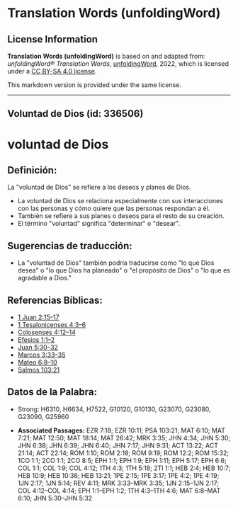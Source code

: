 # Translation Words (unfoldingWord)

## License Information

**Translation Words (unfoldingWord)** is based on and adapted from: _unfoldingWord® Translation Words_, [unfoldingWord](https://unfoldingword.org/utw), 2022, which is licensed under a [CC BY-SA 4.0 license](https://creativecommons.org/licenses/by-sa/4.0/legalcode.en).

This markdown version is provided under the same license.



--------------------------------

## Voluntad de Dios (id: 336506)

voluntad de Dios
================

Definición:
-----------

La "voluntad de Dios" se refiere a los deseos y planes de Dios.

* La voluntad de Dios se relaciona especialmente con sus interacciones con las personas y cómo quiere que las personas respondan a él.
* También se refiere a sus planes o deseos para el resto de su creación.
* El término "voluntad" significa "determinar" o "desear".

Sugerencias de traducción:
--------------------------

* La "voluntad de Dios" también podría traducirse como "lo que Dios desea" o "lo que Dios ha planeado" o "el propósito de Dios" o "lo que es agradable a Dios."

Referencias Bíblicas:
---------------------

* [1 Juan 2:15–17](https://ref.ly/1John2:15-1John2:17)
* [1 Tesalonicenses 4:3–6](https://ref.ly/1Thess4:3-1Thess4:6)
* [Colosenses 4:12–14](https://ref.ly/Col4:12-Col4:14)
* [Efesios 1:1–2](https://ref.ly/Eph1:1-Eph1:2)
* [Juan 5:30–32](https://ref.ly/John5:30-John5:32)
* [Marcos 3:33–35](https://ref.ly/Mark3:33-Mark3:35)
* [Mateo 6:8–10](https://ref.ly/Matt6:8-Matt6:10)
* [Salmos 103:21](https://ref.ly/Ps103:21)

Datos de la Palabra:
--------------------

* Strong: H6310, H6634, H7522, G10120, G10130, G23070, G23080, G23090, G25960

* **Associated Passages:** EZR 7:18; EZR 10:11; PSA 103:21; MAT 6:10; MAT 7:21; MAT 12:50; MAT 18:14; MAT 26:42; MRK 3:35; JHN 4:34; JHN 5:30; JHN 6:38; JHN 6:39; JHN 6:40; JHN 7:17; JHN 9:31; ACT 13:22; ACT 21:14; ACT 22:14; ROM 1:10; ROM 2:18; ROM 9:19; ROM 12:2; ROM 15:32; 1CO 1:1; 2CO 1:1; 2CO 8:5; EPH 1:1; EPH 1:9; EPH 1:11; EPH 5:17; EPH 6:6; COL 1:1; COL 1:9; COL 4:12; 1TH 4:3; 1TH 5:18; 2TI 1:1; HEB 2:4; HEB 10:7; HEB 10:9; HEB 10:36; HEB 13:21; 1PE 2:15; 1PE 3:17; 1PE 4:2; 1PE 4:19; 1JN 2:17; 1JN 5:14; REV 4:11; MRK 3:33–MRK 3:35; 1JN 2:15–1JN 2:17; COL 4:12–COL 4:14; EPH 1:1–EPH 1:2; 1TH 4:3–1TH 4:6; MAT 6:8–MAT 6:10; JHN 5:30–JHN 5:32

